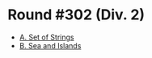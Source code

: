 # Round #302 (Div. 2)

* [A. Set of Strings][]
* [B. Sea and Islands][]

[A. Set of Strings]:  http://codeforces.com/contest/544/problem/A
[B. Sea and Islands]: http://codeforces.com/contest/544/problem/B
